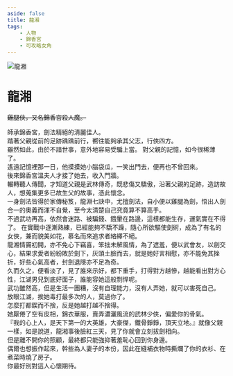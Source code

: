 ```yaml
---
aside: false
title: 龍湘
tags:
    - 人物
    - 錦香宮
    - 可攻略女角
---
```


![龍湘](/images/characters/icon_girl4.png)

# 龍湘

~~雞腿俠，又名錦香宮殺人魔。~~

<Tabs>
  <Tab title="列傳一">
    師承錦香宮，劍法精絕的清麗佳人。<br>
    踏著父親從前的足跡踽踽前行，嚮往能夠承其父志，行俠四方。<br>
    雖然如此，由於不諳世事，意外地容易受騙上當。
  </Tab>
  <Tab title="列傳二">
    對父親的記憶，如今很稀薄了。<br>
    遙遠記憶裡那一日，他摸摸她小腦袋瓜，一笑出門去，便再也不曾回來。<br>
    後來錦香宮溫夫人才接了她去，收入門牆。<br>
    輾轉聽人傳聞，才知道父親是武林傳奇，既悲傷又驕傲，沿著父親的足跡，造訪故人，想蒐集更多已故生父的故事，憑此懷念。<br>
    一身劍法皆得於家傳秘笈，龍淵七訣中，尤擅劍法，自小便以雞腿為劍，悟出人劍合一的奧義而渾不自覺，至今太清楚自己究竟算不算高手。<br>
    不過武功再高，依然會迷路、被騙錢、餓暈在路邊，這樣都能生存，運氣實在不得了。
  </Tab>
  <Tab title="列傳三">
    在實戰中逐漸熟練，已經能夠不驕不躁，隨心所欲驅使劍術，成為了有名的女俠，兼而貌美如花，慕名而來追求者絡繹不絕。<br>
    龍湘情竇初開，亦不免心下竊喜，笨拙未解風情，為了遮羞，便以武會友，以劍交心，結果求愛者紛紛敗於劍下，灰頭土臉而去，就是她好言相慰，亦不能免其挫折，好些心氣高者，封劍退隱亦不足為奇。<br>
    久而久之，便看淡了，見了誰來示好，都下重手，打得對方越慘，越能看出對方心性，江湖男兒到底好面子，誰能容她這般剽悍呢。<br>
    武功雖然高，但是生活一團糟，沒有自理能力，沒有人弄她，就可以害死自己。
  </Tab>
  <Tab title="列傳四">
    放眼江湖，挨她毒打最多次的人，莫過你了。<br>
    怎麼打都鍥而不捨，反是她越打越不捨得。<br>
    她厭倦了空有皮相，錦衣華服，賣弄瀟灑風流的武林少俠，偏愛你的骨氣。<br>
    『我的心上人，是天下第一的大英雄，大豪傑，鐵骨錚錚，頂天立地。』就像父親一樣，如是說道，龍湘事後臉紅三天，見了你就會立刻拔劍相向。<br>
    但是離不開你的照顧，最終都只能強抑著羞恥心回到你身邊。<br>
    偶爾也想振作起來，幹些為人妻子的本份，因此在縫補衣物時撕爛了你的衣衫、在煮菜時燒了房子。<br>
    你最好別對這人心懷期待。
  </Tab>
</Tabs>
